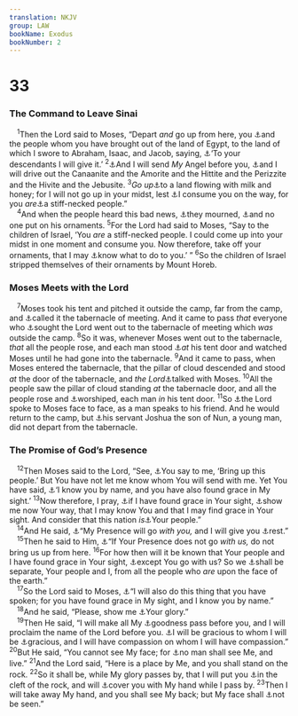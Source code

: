 ```yaml
---
translation: NKJV
group: LAW
bookName: Exodus 
bookNumber: 2
---
```


<div class="title"><h1>33</h1><h3>The Command to Leave Sinai</h3></div>
<span class="verse xu_33_1"> <sup>1</sup>Then the Lord said to Moses, “Depart <i>and</i> go up from here, you <a data-toggle="tooltip" data-placement="bottom" title="Ex. 32:1, 7, 13; Josh. 3:17">⚓</a>and the people whom you have brought out of the land of Egypt, to the land of which I swore to Abraham, Isaac, and Jacob, saying, <a data-toggle="tooltip" data-placement="bottom" title="Gen. 12:7">⚓</a>‘To your descendants I will give it.’ </span>
<span class="verse xu_33_2"><sup>2</sup><a data-toggle="tooltip" data-placement="bottom" title="Ex. 32:34; Josh. 5:14">⚓</a>And I will send <i>My</i> Angel before you, <a data-toggle="tooltip" data-placement="bottom" title="Ex. 23:27–31; Josh. 24:11">⚓</a>and I will drive out the Canaanite and the Amorite and the Hittite and the Perizzite and the Hivite and the Jebusite. </span>
<span class="verse xu_33_3"><sup>3</sup><i>Go</i> <i>up</i><a data-toggle="tooltip" data-placement="bottom" title="Ex. 3:8">⚓</a>to a land flowing with milk and honey; for I will not go up in your midst, lest <a data-toggle="tooltip" data-placement="bottom" title="Num. 16:21, 45">⚓</a>I consume you on the way, for you <i>are</i><a data-toggle="tooltip" data-placement="bottom" title="Ex. 32:9; 33:5">⚓</a>a stiff-necked people.”<br/></span>
<span class="verse xu_33_4"> <sup>4</sup>And when the people heard this bad news, <a data-toggle="tooltip" data-placement="bottom" title="Num. 14:1, 39">⚓</a>they mourned, <a data-toggle="tooltip" data-placement="bottom" title="Ezra 9:3; Esth. 4:1, 4; Ezek. 24:17, 23">⚓</a>and no one put on his ornaments. </span>
<span class="verse xu_33_5"><sup>5</sup>For the Lord had said to Moses, “Say to the children of Israel, ‘You <i>are</i> a stiff-necked people. I could come up into your midst in one moment and consume you. Now therefore, take off your ornaments, that I may <a data-toggle="tooltip" data-placement="bottom" title="(Ps. 139:23)">⚓</a>know what to do to you.’ ” </span>
<span class="verse xu_33_6"><sup>6</sup>So the children of Israel stripped themselves of their ornaments by Mount Horeb.<br/></span>
<div class="title"><h3>Moses Meets with the Lord</h3></div>
<span class="verse xu_33_7"> <sup>7</sup>Moses took his tent and pitched it outside the camp, far from the camp, and <a data-toggle="tooltip" data-placement="bottom" title="Ex. 29:42, 43">⚓</a>called it the tabernacle of meeting. And it came to pass <i>that</i> everyone who <a data-toggle="tooltip" data-placement="bottom" title="Deut. 4:29">⚓</a>sought the Lord went out to the tabernacle of meeting which <i>was</i> outside the camp. </span>
<span class="verse xu_33_8"><sup>8</sup>So it was, whenever Moses went out to the tabernacle, <i>that</i> all the people rose, and each man stood <a data-toggle="tooltip" data-placement="bottom" title="Num. 16:27">⚓</a><i>at</i> his tent door and watched Moses until he had gone into the tabernacle. </span>
<span class="verse xu_33_9"><sup>9</sup>And it came to pass, when Moses entered the tabernacle, that the pillar of cloud descended and stood <i>at</i> the door of the tabernacle, and <i>the</i> <i>Lord</i><a data-toggle="tooltip" data-placement="bottom" title="Ex. 25:22; 31:18; Ps. 99:7">⚓</a>talked with Moses. </span>
<span class="verse xu_33_10"><sup>10</sup>All the people saw the pillar of cloud standing <i>at</i> the tabernacle door, and all the people rose and <a data-toggle="tooltip" data-placement="bottom" title="Ex. 4:31">⚓</a>worshiped, each man <i>in</i> his tent door. </span>
<span class="verse xu_33_11"><sup>11</sup>So <a data-toggle="tooltip" data-placement="bottom" title="Num. 12:8; Deut. 34:10">⚓</a>the Lord spoke to Moses face to face, as a man speaks to his friend. And he would return to the camp, but <a data-toggle="tooltip" data-placement="bottom" title="Ex. 24:13">⚓</a>his servant Joshua the son of Nun, a young man, did not depart from the tabernacle.<br/></span>
<div class="title"><h3>The Promise of God’s Presence</h3></div>
<span class="verse xu_33_12"> <sup>12</sup>Then Moses said to the Lord, “See, <a data-toggle="tooltip" data-placement="bottom" title="Ex. 3:10; 32:34">⚓</a>You say to me, ‘Bring up this people.’ But You have not let me know whom You will send with me. Yet You have said, <a data-toggle="tooltip" data-placement="bottom" title="Ex. 33:17; John 10:14, 15; 2 Tim. 2:19">⚓</a>‘I know you by name, and you have also found grace in My sight.’ </span>
<span class="verse xu_33_13"><sup>13</sup>Now therefore, I pray, <a data-toggle="tooltip" data-placement="bottom" title="Ex. 34:9">⚓</a>if I have found grace in Your sight, <a data-toggle="tooltip" data-placement="bottom" title="Ps. 25:4; 27:11; 86:11; 119:33">⚓</a>show me now Your way, that I may know You and that I may find grace in Your sight. And consider that this nation <i>is</i><a data-toggle="tooltip" data-placement="bottom" title="Ex. 3:7, 10; 5:1; 32:12, 14; Deut. 9:26, 29">⚓</a>Your people.”<br/></span>
<span class="verse xu_33_14"> <sup>14</sup>And He said, <a data-toggle="tooltip" data-placement="bottom" title="Ex. 3:12; Deut. 4:37; Is. 63:9">⚓</a>“My Presence will go <i>with</i> <i>you,</i> and I will give you <a data-toggle="tooltip" data-placement="bottom" title="Deut. 12:10; 25:19; Josh. 21:44; 22:4">⚓</a>rest.”<br/></span>
<span class="verse xu_33_15"> <sup>15</sup>Then he said to Him, <a data-toggle="tooltip" data-placement="bottom" title="Ex. 33:3">⚓</a>“If Your Presence does not go <i>with</i> <i>us,</i> do not bring us up from here. </span>
<span class="verse xu_33_16"><sup>16</sup>For how then will it be known that Your people and I have found grace in Your sight, <a data-toggle="tooltip" data-placement="bottom" title="Num. 14:14">⚓</a>except You go with us? So we <a data-toggle="tooltip" data-placement="bottom" title="Ex. 34:10; Deut. 4:7, 34">⚓</a>shall be separate, Your people and I, from all the people who <i>are</i> upon the face of the earth.”<br/></span>
<span class="verse xu_33_17"> <sup>17</sup>So the Lord said to Moses, <a data-toggle="tooltip" data-placement="bottom" title="(James 5:16)">⚓</a>“I will also do this thing that you have spoken; for you have found grace in My sight, and I know you by name.”<br/></span>
<span class="verse xu_33_18"> <sup>18</sup>And he said, “Please, show me <a data-toggle="tooltip" data-placement="bottom" title="Ex. 24:16, 17; (1 Tim. 6:16)">⚓</a>Your glory.”<br/></span>
<span class="verse xu_33_19"> <sup>19</sup>Then He said, “I will make all My <a data-toggle="tooltip" data-placement="bottom" title="Ex. 34:6, 7">⚓</a>goodness pass before you, and I will proclaim the name of the Lord before you. <a data-toggle="tooltip" data-placement="bottom" title="(Rom. 9:15, 16, 18)">⚓</a>I will be gracious to whom I will be <a data-toggle="tooltip" data-placement="bottom" title="(Rom. 4:4, 16)">⚓</a>gracious, and I will have compassion on whom I will have compassion.” </span>
<span class="verse xu_33_20"><sup>20</sup>But He said, “You cannot see My face; for <a data-toggle="tooltip" data-placement="bottom" title="(Gen. 32:30)">⚓</a>no man shall see Me, and live.” </span>
<span class="verse xu_33_21"><sup>21</sup>And the Lord said, “Here is a place by Me, and you shall stand on the rock. </span>
<span class="verse xu_33_22"><sup>22</sup>So it shall be, while My glory passes by, that I will put you <a data-toggle="tooltip" data-placement="bottom" title="Song 2:14; Is. 2:21">⚓</a>in the cleft of the rock, and will <a data-toggle="tooltip" data-placement="bottom" title="Ps. 91:1, 4; Is. 49:2; 51:16">⚓</a>cover you with My hand while I pass by. </span>
<span class="verse xu_33_23"><sup>23</sup>Then I will take away My hand, and you shall see My back; but My face shall <a data-toggle="tooltip" data-placement="bottom" title="Ex. 33:20; (John 1:18)">⚓</a>not be seen.”<br/></span>
